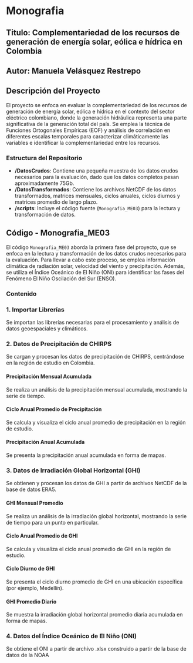 # Monografia
## Titulo: Complementariedad de los recursos de generación de energía solar, eólica e hídrica en Colombia
## Autor: Manuela Velásquez Restrepo

## Descripción del Proyecto

El proyecto se enfoca en evaluar la complementariedad de los recursos de generación de energía solar, eólica e hídrica en el contexto del sector eléctrico colombiano, donde la generación hidráulica representa una parte significativa de la generación total del país. Se emplea la técnica de Funciones Ortogonales Empíricas (EOF) y análisis de correlación en diferentes escalas temporales para caracterizar climáticamente las variables e identificar la complementariedad entre los recursos.

### Estructura del Repositorio

- **/DatosCrudos**: Contiene una pequeña muestra de los datos crudos necesarios para la evaluación, dado que los datos completos pesan aproximadamente 75Gb.
- **/DatosTransformados**: Contiene los archivos NetCDF de los datos transformados, matrices mensuales, ciclos anuales, ciclos diurnos y matrices promedio de largo plazo.
- **/scripts**: Incluye el código fuente (`Monografia_ME03`) para la lectura y transformación de datos.


## Código - Monografia_ME03

El código `Monografia_ME03` aborda la primera fase del proyecto, que se enfoca en la lectura y transformación de los datos crudos necesarios para la evaluación. Para llevar a cabo este proceso, se emplea información climática de radiación solar, velocidad del viento y precipitación. Además, se utiliza el Índice Oceánico de El Niño (ONI) para identificar las fases del Fenómeno El Niño Oscilación del Sur (ENSO).

### Contenido

### 1. Importar Librerías <a name="importar-librerías"></a>

Se importan las librerías necesarias para el procesamiento y análisis de datos geoespaciales y climáticos.

### 2. Datos de Precipitación de CHIRPS <a name="datos-de-precipitación-de-chirps"></a>

Se cargan y procesan los datos de precipitación de CHIRPS, centrándose en la región de estudio en Colombia.

#### Precipitación Mensual Acumulada <a name="precipitación-mensual-acumulada"></a>

Se realiza un análisis de la precipitación mensual acumulada, mostrando la serie de tiempo.

#### Ciclo Anual Promedio de Precipitación <a name="ciclo-anual-promedio-de-precipitación"></a>

Se calcula y visualiza el ciclo anual promedio de precipitación en la región de estudio.

#### Precipitación Anual Acumulada <a name="precipitación-anual-acumulada"></a>

Se presenta la precipitación anual acumulada en forma de mapas.
### 3. Datos de Irradiación Global Horizontal (GHI) <a name="datos-de-irradiación-global-horizontal-ghi"></a>

Se obtienen y procesan los datos de GHI a partir de archivos NetCDF de la base de datos ERA5.

#### GHI Mensual Promedio <a name="ghi-mensual-promedio"></a>

Se realiza un análisis de la irradiación global horizontal, mostrando la serie de tiempo para un punto en particular.

#### Ciclo Anual Promedio de GHI <a name="ciclo-anual-promedio-de-ghi"></a>

Se calcula y visualiza el ciclo anual promedio de GHI en la región de estudio.

#### Ciclo Diurno de GHI <a name="ciclo-diurno-de-ghi"></a>

Se presenta el ciclo diurno promedio de GHI en una ubicación específica (por ejemplo, Medellín).

#### GHI Promedio Diario <a name="ghi-promedio-diario"></a>

Se muestra la irradiación global horizontal promedio diaria acumulada en forma de mapas.

### 4. Datos del Índice Oceánico de El Niño (ONI) <a name="datos-de-irradiación-global-horizontal-ghi"></a>

Se obtiene el ONI a partir de archivo .xlsx construido a partir de la base de datos de la NOAA
